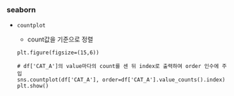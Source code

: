 ### seaborn

- `countplot`

  - count값을 기준으로 정렬

  ```
  plt.figure(figsize=(15,6))

  # df['CAT_A']의 value마다의 count를 센 뒤 index로 출력하여 order 인수에 주입
  sns.countplot(df['CAT_A'], order=df['CAT_A'].value_counts().index)
  plt.show()
  ```
